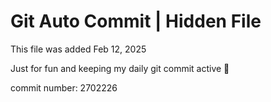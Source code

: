 # Git Auto Commit | Hidden File

This file was added Feb 12, 2025

Just for fun and keeping my daily git commit active 🤪

commit number: 2702226
